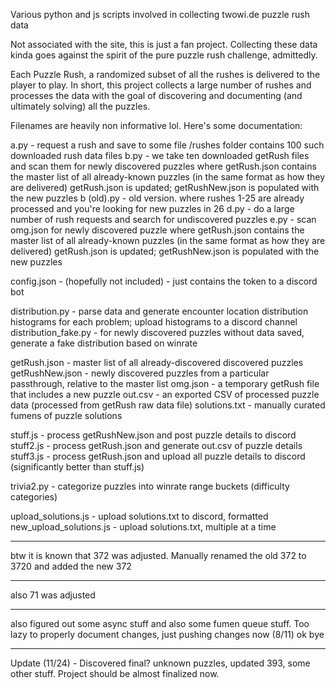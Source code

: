 Various python and js scripts involved in collecting twowi.de puzzle rush data

Not associated with the site, this is just a fan project. Collecting these data kinda goes against the spirit of the pure puzzle rush challenge, admittedly.

Each Puzzle Rush, a randomized subset of all the rushes is delivered to the player to play. In short, this project collects a large number of rushes and processes the data with the goal of discovering and documenting (and ultimately solving) all the puzzles.

Filenames are heavily non informative lol. Here's some documentation:

a.py - request a rush and save to some file
/rushes folder contains 100 such downloaded rush data files
b.py - we take ten downloaded getRush files and scan them for newly discovered puzzles
        where getRush.json contains the master list of all already-known puzzles (in the same format as how they are delivered)
        getRush.json is updated; getRushNew.json is populated with the new puzzles
b (old).py - old version. where rushes 1-25 are already processed and you're looking for new puzzles in 26
d.py - do a large number of rush requests and search for undiscovered puzzles
e.py - scan omg.json for newly discovered puzzle
        where getRush.json contains the master list of all already-known puzzles (in the same format as how they are delivered)
        getRush.json is updated; getRushNew.json is populated with the new puzzles

config.json - (hopefully not included) - just contains the token to a discord bot

distribution.py - parse data and generate encounter location distribution histograms for each problem; upload histograms to a discord channel
distribution_fake.py - for newly discovered puzzles without data saved, generate a fake distribution based on winrate

getRush.json - master list of all already-discovered discovered puzzles
getRushNew.json - newly discovered puzzles from a particular passthrough, relative to the master list
omg.json - a temporary getRush file that includes a new puzzle
out.csv - an exported CSV of processed puzzle data (processed from getRush raw data file)
solutions.txt - manually curated fumens of puzzle solutions

stuff.js - process getRushNew.json and post puzzle details to discord
stuff2.js - process getRush.json and generate out.csv of puzzle details
stuff3.js - process getRush.json and upload all puzzle details to discord (significantly better than stuff.js)

trivia2.py - categorize puzzles into winrate range buckets (difficulty categories)

upload_solutions.js - upload solutions.txt to discord, formatted
new_upload_solutions.js - upload solutions.txt, multiple at a time

------------------------

btw it is known that 372 was adjusted. Manually renamed the old 372 to 3720 and added the new 372

-----------
also 71 was adjusted

------------
also figured out some async stuff and also some fumen queue stuff. Too lazy to properly document changes, just pushing changes now (8/11) ok bye

----------
Update (11/24) - Discovered final? unknown puzzles, updated 393, some other stuff. Project should be almost finalized now.

